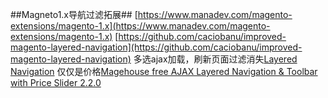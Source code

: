 ##Magneto1.x导航过滤拓展##
[https://www.manadev.com/magento-extensions/magento-1.x](https://www.manadev.com/magento-extensions/magento-1.x)
[https://github.com/caciobanu/improved-magento-layered-navigation](https://github.com/caciobanu/improved-magento-layered-navigation)
多选ajax加载，刷新页面过滤消失[Layered Navigation](https://www.fmeaddons.com/magento/free-ajax-layered-navigation-extension.html)
仅仅是价格[Magehouse free AJAX Layered Navigation & Toolbar with Price Slider 2.2.0](https://www.magentocommerce.com/magento-connect/magehouse-free-ajax-layered-navigation-toolbar-with-price-slider-2-2-0.html)
